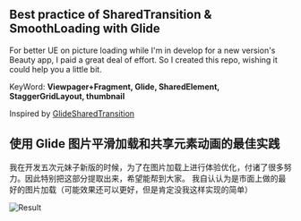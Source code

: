 ## Best practice of SharedTransition & SmoothLoading with Glide

For better UE on picture loading while I'm in develop for a new version's Beauty app, I paid a great deal of effort.
So I created this repo, wishing it could help you a little bit.

KeyWord:
**Viewpager+Fragment, Glide, SharedElement, StaggerGridLayout, thumbnail**

Inspired by [GlideSharedTransition](https://github.com/DroidsOnRoids/GlideSharedTransition)


## 使用 Glide 图片平滑加载和共享元素动画的最佳实践

我在开发五次元妹子新版的时候，为了在图片加载上进行体验优化，付诸了很多努力。因此特别把这部分提取出来，希望能帮到大家。
我自认认为是市面上做的最好的图片加载（可能效果还可以更好，但是肯定没我这样实现的简单）


![Result](https://media.giphy.com/media/pb1pyVi9DnfVi0KZsE/giphy.gif)
